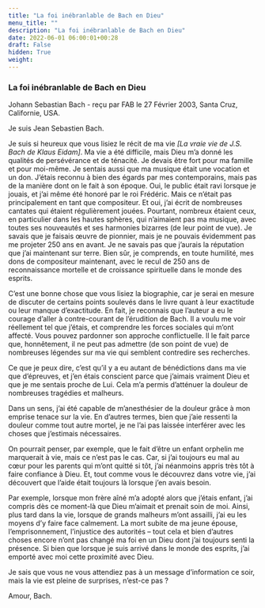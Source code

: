 ```yaml
---
title: "La foi inébranlable de Bach en Dieu"
menu_title: ""
description: "La foi inébranlable de Bach en Dieu"
date: 2022-06-01 06:00:01+00:28
draft: False
hidden: True
weight:
---
```

### La foi inébranlable de Bach en Dieu

Johann Sebastian Bach - reçu par FAB le 27 Février 2003, Santa Cruz, Californie, USA.

Je suis Jean Sebastien Bach.

Je suis si heureux que vous lisiez le récit de ma vie *[La vraie vie de J.S. Bach de Klaus Eidam]*. Ma vie a été difficile, mais Dieu m’a donné les qualités de persévérance et de ténacité. Je devais être fort pour ma famille et pour moi-même. Je sentais aussi que ma musique était une vocation et un don. J’étais reconnu à bien des égards par mes contemporains, mais pas de la manière dont on le fait à son époque. Oui, le public était ravi lorsque je jouais, et j’ai même été honoré par le roi Frédéric. Mais ce n’était pas principalement en tant que compositeur. Et oui, j’ai écrit de nombreuses cantates qui étaient régulièrement jouées. Pourtant, nombreux étaient ceux, en particulier dans les hautes sphères, qui n’aimaient pas ma musique, avec toutes ses nouveautés et ses harmonies bizarres (de leur point de vue). Je savais que je faisais œuvre de pionnier, mais je ne pouvais évidemment pas me projeter 250 ans en avant. Je ne savais pas que j’aurais la réputation que j’ai maintenant sur terre. Bien sûr, je comprends, en toute humilité, mes dons de compositeur maintenant, avec le recul de 250 ans de reconnaissance mortelle et de croissance spirituelle dans le monde des esprits.

C’est une bonne chose que vous lisiez la biographie, car je serai en mesure de discuter de certains points soulevés dans le livre quant à leur exactitude ou leur manque d’exactitude. En fait, je reconnais que l’auteur a eu le courage d’aller à contre-courant de l’érudition de Bach. Il a voulu me voir réellement tel que j’étais, et comprendre les forces sociales qui m’ont affecté. Vous pouvez pardonner son approche conflictuelle. Il le fait parce que, honnêtement, il ne peut pas admettre (de son point de vue) de nombreuses légendes sur ma vie qui semblent contredire ses recherches.

Ce que je peux dire, c’est qu’il y a eu autant de bénédictions dans ma vie que d’épreuves, et j’en étais conscient parce que j’aimais vraiment Dieu et que je me sentais proche de Lui. Cela m’a permis d’atténuer la douleur de nombreuses tragédies et malheurs.

Dans un sens, j’ai été capable de m’anesthésier de la douleur grâce à mon emprise tenace sur la vie. En d’autres termes, bien que j’aie ressenti la douleur comme tout autre mortel, je ne l’ai pas laissée interférer avec les choses que j’estimais nécessaires.

On pourrait penser, par exemple, que le fait d’être un enfant orphelin me marquerait à vie, mais ce n’est pas le cas. Car, si j’ai toujours eu mal au cœur pour les parents qui m’ont quitté si tôt, j’ai néanmoins appris très tôt à faire confiance à Dieu. Et, tout comme vous le découvrez dans votre vie, j’ai découvert que l’aide était toujours là lorsque j’en avais besoin.

Par exemple, lorsque mon frère aîné m’a adopté alors que j’étais enfant, j’ai compris dès ce moment-là que Dieu m’aimait et prenait soin de moi. Ainsi, plus tard dans la vie, lorsque de grands malheurs m’ont assailli, j’ai eu les moyens d’y faire face calmement. La mort subite de ma jeune épouse, l’emprisonnement, l’injustice des autorités – tout cela et bien d’autres choses encore n’ont pas changé ma foi en un Dieu dont j’ai toujours senti la présence. Si bien que lorsque je suis arrivé dans le monde des esprits, j’ai emporté avec moi cette proximité avec Dieu.

Je sais que vous ne vous attendiez pas à un message d’information ce soir, mais la vie est pleine de surprises, n’est-ce pas ?

Amour, Bach.
